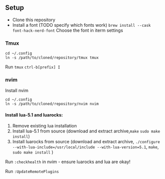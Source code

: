 #

## Setup
* Clone this repository
* Install a font (TODO specify which fonts work)
`brew install --cask font-hack-nerd-font`
Choose the font in iterm settings

### Tmux
```
cd ~/.config
ln -s /path/to/cloned/repository/tmux tmux
```

Run `tmux`
`ctrl-b[prefix] I`

### nvim
Install nvim

```
cd ~/.config
ln -s /path/to/cloned/repository/nvim nvim
```

#### Install lua-5.1 and luarocks:
1. Remove existing lua installation
2. Install lua-5.1 from source (download and extract archive,`make` `sudo make install`)
3. Install luarocks from source (download and extract archive, `./configure --with-lua-include=/usr/local/include --with-lua-version=5.1`, `make`, `sudo make install` )

Run `:checkhealth` in nvim - ensure luarocks and lua are okay!


Run `:UpdateRemotePlugins`
